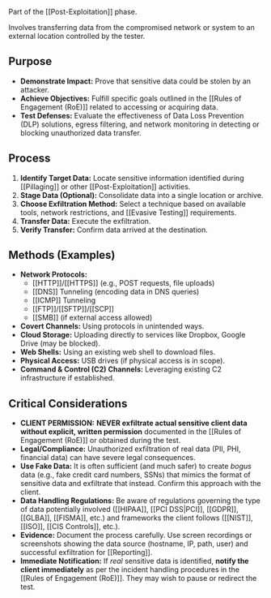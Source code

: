 Part of the [[Post-Exploitation]] phase.

Involves transferring data from the compromised network or system to an external location controlled by the tester.

## Purpose

- **Demonstrate Impact:** Prove that sensitive data could be stolen by an attacker.
- **Achieve Objectives:** Fulfill specific goals outlined in the [[Rules of Engagement (RoE)]] related to accessing or acquiring data.
- **Test Defenses:** Evaluate the effectiveness of Data Loss Prevention (DLP) solutions, egress filtering, and network monitoring in detecting or blocking unauthorized data transfer.

## Process

1.  **Identify Target Data:** Locate sensitive information identified during [[Pillaging]] or other [[Post-Exploitation]] activities.
2.  **Stage Data (Optional):** Consolidate data into a single location or archive.
3.  **Choose Exfiltration Method:** Select a technique based on available tools, network restrictions, and [[Evasive Testing]] requirements.
4.  **Transfer Data:** Execute the exfiltration.
5.  **Verify Transfer:** Confirm data arrived at the destination.

## Methods (Examples)

- **Network Protocols:**
    - [[HTTP]]/[[HTTPS]] (e.g., POST requests, file uploads)
    - [[DNS]] Tunneling (encoding data in DNS queries)
    - [[ICMP]] Tunneling
    - [[FTP]]/[[SFTP]]/[[SCP]]
    - [[SMB]] (if external access allowed)
- **Covert Channels:** Using protocols in unintended ways.
- **Cloud Storage:** Uploading directly to services like Dropbox, Google Drive (may be blocked).
- **Web Shells:** Using an existing web shell to download files.
- **Physical Access:** USB drives (if physical access is in scope).
- **Command & Control (C2) Channels:** Leveraging existing C2 infrastructure if established.

## Critical Considerations

- **CLIENT PERMISSION:** **NEVER exfiltrate actual sensitive client data without explicit, written permission** documented in the [[Rules of Engagement (RoE)]] or obtained during the test.
- **Legal/Compliance:** Unauthorized exfiltration of real data (PII, PHI, financial data) can have severe legal consequences.
- **Use Fake Data:** It is often sufficient (and much safer) to create *bogus* data (e.g., fake credit card numbers, SSNs) that mimics the format of sensitive data and exfiltrate that instead. Confirm this approach with the client.
- **Data Handling Regulations:** Be aware of regulations governing the type of data potentially involved ([[HIPAA]], [[PCI DSS|PCI]], [[GDPR]], [[GLBA]], [[FISMA]], etc.) and frameworks the client follows ([[NIST]], [[ISO]], [[CIS Controls]], etc.).
- **Evidence:** Document the process carefully. Use screen recordings or screenshots showing the data source (hostname, IP, path, user) and successful exfiltration for [[Reporting]].
- **Immediate Notification:** If *real* sensitive data is identified, **notify the client immediately** as per the incident handling procedures in the [[Rules of Engagement (RoE)]]. They may wish to pause or redirect the test. 